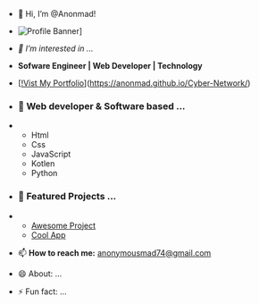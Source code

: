 - 👋 Hi, I’m @Anonmad!

- ![Profile Banner](https://.jpg)]
- *👀 I’m interested in ...*
- **Sofware Engineer | Web Developer | Technology**
- [[!Vist My Portfolio](https://img.shields.io/badge/My_Portfolio-Click_Here-green?style=for-the-badge)](https://anonmad.github.io/Cyber-Network/)
  
- ### 🌱 Web developer & Software based ...
- - Html
  - Css
  - JavaScript
  - Kotlen
  - Python

- ### 💞️ Featured Projects ...
- - [Awesome Project](https://anonmad.github.io/Cyber-Network/)
  - [Cool App](https://anonmad.github.io/Cyber-Network/)

- 📫 **How to reach me:** anonymousmad74@gmail.com 
- 😄 About: ...
- ⚡ Fun fact: ...

<!---
Anonmad/Anonmad is a ✨ special ✨ repository because its `README.md` (this file) appears on your GitHub profile.
You can click the Preview link to take a look at your changes.
--->
